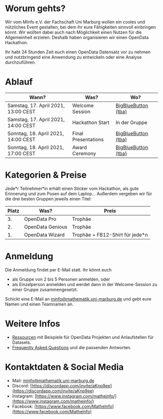 # Worum gehts?

Wir vom MInfo e.V. der Fachschaft Uni Marburg wollen ein cooles und nützliches Event gestalten, 
bei dem ihr eure Fähigkeiten sinnvoll einbringen könnt. Wir wollten dabei auch nach Möglichkeit einen Nutzen für die Allgemeinheit erzielen. Deshalb haben organisieren wir einen OpenData Hackathon. 

Ihr habt 24 Stunden Zeit euch einen OpenData Datensatz vor zu nehmen und nutzbringend eine Anwendung zu entwickeln oder eine Analyse durchzuführen.

<h1 id="countdown" style="text-align: center"></h1>

<script>
var countDownDate = new Date("Apr 18, 2021 13:00:00").getTime();

function setCountdown() {
  var distance = countDownDate - new Date().getTime();

  var days = Math.floor(distance / (1000 * 60 * 60 * 24));
  var hours = Math.floor((distance % (1000 * 60 * 60 * 24)) / (1000 * 60 * 60));
  var minutes = Math.floor((distance % (1000 * 60 * 60)) / (1000 * 60));
  var seconds = (distance % (1000 * 60)) / 1000;

  document.getElementById("countdown").innerHTML = days + "d " + hours + "h "
  + minutes + "m " + seconds.toFixed(3) + "s ";
}

setCountdown();
setInterval(setCountdown, 53);
</script>
<!--
# OpenData & DataMining

 SpiegelMining, Parken in Marburg 
 -->

# Ablauf

| Wann?                               | Was?                | Wo?                                                          |
| ----------------------------------- | ------------------- | ------------------------------------------------------------ |
| Samstag, 17. April 2021, 13:00 CEST | Welcome Session     | [BigBlueButton (tba)](https://webconf.hrz.uni-marburg.de/c/mar-rwx-45n-86y) |
| Samstag, 17. April 2021, 14:00 CEST | Hackathon Start     | In der Gruppe                                                |
| Sonntag, 18. April 2021, 14:00 CEST | Final Presentations | [BigBlueButton (tba)](https://webconf.hrz.uni-marburg.de/c/mar-rwx-45n-86y) |
| Sonntag, 18. April 2021, 17:00 CEST | Award Ceremony      | [BigBlueButton (tba)](https://webconf.hrz.uni-marburg.de/c/mar-rwx-45n-86y) |

# Kategorien & Preise

Jede\*r Teilnehmer\*in erhält einen Sticker vom Hackathon, als gute Erinnerung und zum Posen auf dem Laptop... Außerdem vergeben wir für die drei besten Gruppen jeweils einen Titel:

|Platz | Was?                | Preis                         |
|------|---------------------|-------------------------------|
| 3.   | OpenData Pro        | Trophäe                       |
| 2.   | OpenData Genious    | Trophäe                       |
| 1.   | OpenData Wizard     | Trophäe + FB12-Shirt für jede\*n |

# Anmeldung

Die Anmeldung findet per E-Mail statt. Ihr könnt euch
- als Gruppe von 2 bis 5 Personen anmelden, oder
- als Einzelperson anmelden und werdet dann in der Welcome-Session zu einer Gruppe zusammengesetzt.

Schickt eine E-Mail an [minfo@mathematik.uni-marburg.de](mailto:minfo@mathematik.uni-marburg.de?subject=MInfo%20e.V.%20Hackathon&body=Hey%2C%0D%0A%0D%0Aich%20m%C3%B6chte%20mich%20bzw.%20meine%20Gruppe%20gerne%20zum%20MInfo%20e.V.%20Hackathon%20anmelden.%20%0D%0A%0D%0AName(n)%3A%20%0D%0ATeamname%20(nur%20bei%20Gruppenanmeldung)%3A%20%0D%0A%0D%0ALiebe%20Gr%C3%BC%C3%9Fe) und gebt eure Namen und einen Teamnamen an.

# Weitere Infos
- [Ressourcen](./ressources) mit Beispiele für OpenData Projekten und Anlaufstellen für Datasets.
- [Frequently Asked Questions](./faq) und die passenden Antworten.

# Kontaktdaten & Social Media

- Mail: [minfo@mathematik.uni-marburg.de](mailto:minfo@mathematik.uni-marburg.de)
- Discord: [https://discordapp.com/invite/aKnp9ee](https://discordapp.com/invite/aKnp9ee)
- Instagram: [https://www.instagram.com/matheinfo/](https://www.instagram.com/matheinfo/)
- Facebook: [https://www.facebook.com/MatheInfo](https://www.facebook.com/MatheInfo)